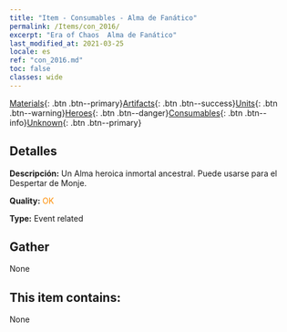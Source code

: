 ```yaml
---
title: "Item - Consumables - Alma de Fanático"
permalink: /Items/con_2016/
excerpt: "Era of Chaos  Alma de Fanático"
last_modified_at: 2021-03-25
locale: es
ref: "con_2016.md"
toc: false
classes: wide
---
```

 [Materials](/es/Items/){: .btn .btn--primary}[Artifacts](/es/Items/Artifacts/){: .btn .btn--success}[Units](/es/Items/Units/){: .btn .btn--warning}[Heroes](/es/Items/Heroes/){: .btn .btn--danger}[Consumables](/es/Items/Consumables/){: .btn .btn--info}[Unknown](/es/Items/Unknown/){: .btn .btn--primary}

## Detalles
 **Descripción:** Un Alma heroica inmortal ancestral. Puede usarse para el Despertar de Monje.

 **Quality:** <span style="color: #FF8C00">OK</span>

 **Type:** Event related

## Gather

  None

## This item contains:

  None

